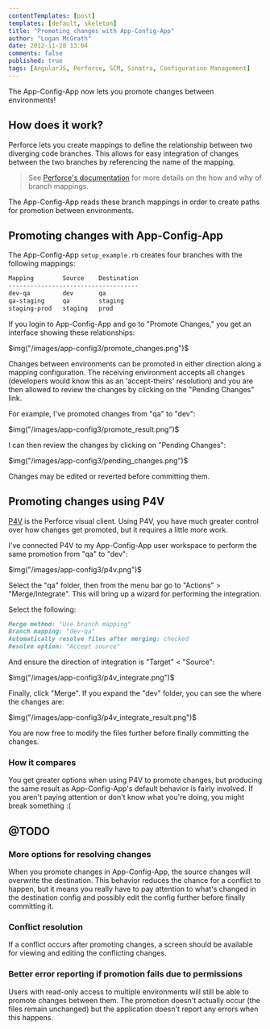 ```yaml
---
contentTemplates: [post]
templates: [default, skeleton]
title: "Promoting changes with App-Config-App"
author: "Logan McGrath"
date: 2012-11-28 13:04
comments: false
published: true
tags: [AngularJS, Perforce, SCM, Sinatra, Configuration Management]
---
```


The App-Config-App now lets you promote changes between environments!

<!--more-->

## How does it work?

Perforce lets you create mappings to define the relationship between two 
diverging code branches. This allows for easy integration of changes between the 
two branches by referencing the name of the mapping.

> See [Perforce's documentation][] for more details on the how and why of 
> branch mappings.

The App-Config-App reads these branch mappings in order to create paths for 
promotion between environments.

## Promoting changes with App-Config-App

The App-Config-App `setup_example.rb` creates four branches with the following 
mappings:

``` markdown
Mapping        Source    Destination
------------------------------------
dev-qa         dev       qa
qa-staging     qa        staging
staging-prod   staging   prod
```

If you login to App-Config-App and go to "Promote Changes," you get an interface 
showing these relationships:

$img("/images/app-config3/promote_changes.png")$

Changes between environments can be promoted in either direction along a mapping 
configuration. The receiving environment accepts all changes (developers would 
know this as an 'accept-theirs' resolution) and you are then allowed to review 
the changes by clicking on the "Pending Changes" link.

For example, I've promoted changes from "qa" to "dev":

$img("/images/app-config3/promote_result.png")$

I can then review the changes by clicking on "Pending Changes":

$img("/images/app-config3/pending_changes.png")$

Changes may be edited or reverted before committing them.

## Promoting changes using P4V

[P4V][] is the 
Perforce visual client. Using P4V, you have much greater control over how 
changes get promoted, but it requires a little more work.

I've connected P4V to my App-Config-App user workspace to perform the same 
promotion from "qa" to "dev":

$img("/images/app-config3/p4v.png")$

Select the "qa" folder, then from the menu bar go to "Actions" > 
"Merge/Integrate". This will bring up a wizard for performing the integration.

Select the following:

``` markdown
Merge method: "Use branch mapping"
Branch mapping: "dev-qa"
Automatically resolve files after merging: checked
Resolve option: "Accept source"
```

And ensure the direction of integration is "Target" < "Source":

$img("/images/app-config3/p4v_integrate.png")$

Finally, click "Merge". If you expand the "dev" folder, you can see the where 
the changes are:

$img("/images/app-config3/p4v_integrate_result.png")$

You are now free to modify the files further before finally committing the 
changes.

### How it compares

You get greater options when using P4V to promote changes, but producing the 
same result as App-Config-App's default behavior is fairly involved. If you 
aren't paying attention or don't know what you're doing, you might break 
something :(

## @TODO

### More options for resolving changes

When you promote changes in App-Config-App, the source changes will overwrite 
the destination. This behavior reduces the chance for a conflict to happen, but 
it means you really have to pay attention to what's changed in the destination 
config and possibly edit the config further before finally committing it.

### Conflict resolution

If a conflict occurs after promoting changes, a screen should be available for 
viewing and editing the conflicting changes.

### Better error reporting if promotion fails due to permissions

Users with read-only access to multiple environments will still be able to 
promote changes between them. The promotion doesn't actually occur (the files 
remain unchanged) but the application doesn't report any errors when this 
happens.

[Perforce's documentation]: http://www.perforce.com/perforce/doc.current/manuals/p4v/Managing_branch_specifications.html
[P4V]: http://www.perforce.com/product/components/perforce_visual_client
